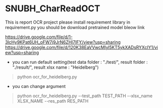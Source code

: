 # SNUBH_CharReadOCT
This is report OCR project
please install requirement library in requirement.py
you should be download pretrained model bleow link

https://drive.google.com/file/d/1-3lcHy9KPat6UH_oFW7j9JrN6ZHI7IFY/view?usp=sharing
https://drive.google.com/file/d/120K38EaVVwcMlyl5KT5ykXADsRYXcIY1/view?usp=sharing
- you can run default setting(test data folder : "./test/", result folder : "./result/", result xlsx name : "Heidelberg")
> python ocr_for_heidelberg.py
- you can change argument
> python ocr_for_heidelberg.py --test_path TEST_PATH --xlsx_name XLSX_NAME --res_path RES_PATH
